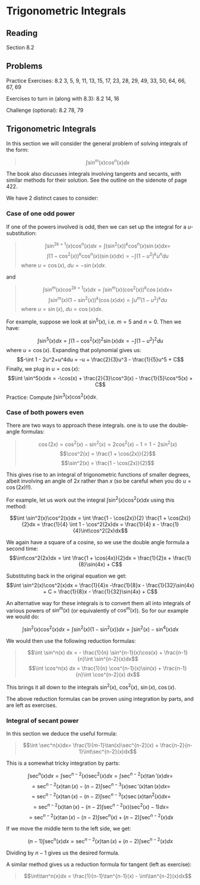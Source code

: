 # Trigonometric Integrals

## Reading

Section 8.2

## Problems

Practice Exercises: 8.2 3, 5, 9, 11, 13, 15, 17, 23, 28, 29, 49, 33, 50, 64, 66, 67, 69

Exercises to turn in (along with 8.3): 8.2 14, 16

Challenge (optional): 8.2 78, 79

## Trigonometric Integrals

In this section we will consider the general problem of solving integrals of the form:

> $$\int \sin^m(x)\cos^n(x)dx$$

The book also discusses integrals involving tangents and secants, with similar methods for their solution. See the outline on the sidenote of page 422.

We have 2 distinct cases to consider:

### Case of one odd power

If one of the powers involved is odd, then we can set up the integral for a $u$-substitution:

> $$\int \sin^{2k+1}(x)\cos^n(x)dx = \int\left(\sin^2(x)\right)^k\cos^n(x)\sin(x)dx =$$
> $$\int\left(1-\cos^2(x)\right)^k\cos^n(x)\left(\sin(x)dx\right) = -\int\left(1-u^2\right)^k u^n du$$
> where $u = \cos(x)$, $du = -\sin(x)dx$.

and

> $$\int \sin^m(x)\cos^{2k+1}(x)dx = \int\sin^m(x)\left(\cos^2(x)\right)^k\cos(x)dx =$$
> $$\int\sin^m(x)\left(1-\sin^2(x)\right)^k\left(\cos(x)dx\right) = \int u^m\left(1-u^2\right)^k du$$
> where $u = \sin(x)$, $du = \cos(x)dx$.

For example, suppose we look at $\sin^5(x)$, i.e. $m=5$ and $n=0$. Then we have:

$$\int \sin^5(x)dx = \int \left(1-\cos^2(x)\right)^2 \sin(x)dx = -\int \left(1-u^2\right)^2du$$
where $u=\cos(x)$. Expanding that polynomial gives us:
$$-\int 1 - 2u^2+u^4du = -u + \frac{2}{3}u^3 - \frac{1}{5}u^5 + C$$
Finally, we plug in $u=\cos(x)$:
$$\int \sin^5(x)dx = -\cos(x) + \frac{2}{3}\cos^3(x) - \frac{1}{5}\cos^5(x) + C$$

Practice: Compute $\int \sin^3(x)\cos^2(x)dx$.

### Case of both powers even

There are two ways to approach these integrals. one is to use the double-angle formulas:

> $$\cos(2x) = \cos^2(x) - \sin^2(x) = 2\cos^2(x) - 1 = 1 - 2\sin^2(x)$$
> $$\cos^2(x) = \frac{1 + \cos(2x)}{2}$$
> $$\sin^2(x) = \frac{1 - \cos(2x)}{2}$$

This gives rise to an integral of trigonometric functions of smaller degrees, albeit involving an angle of $2x$ rather than $x$ (so be careful when you do $u=\cos(2x)$!!).

For example, let us work out the integral $\int \sin^2(x)\cos^2(x)dx$ using this method:

$$\int \sin^2(x)\cos^2(x)dx = \int \frac{1 - \cos(2x)}{2} \frac{1 + \cos(2x)}{2}dx = \frac{1}{4} \int 1 - \cos^2(2x)dx = \frac{1}{4} x - \frac{1}{4}\int\cos^2(2x)dx$$

We again have a square of a cosine, so we use the double angle formula a second time:
$$\int\cos^2(2x)dx = \int \frac{1 + \cos(4x)}{2}dx = \frac{1}{2}x + \frac{1}{8}\sin(4x) + C$$

Substituting back in the original equation we get:
$$\int \sin^2(x)\cos^2(x)dx = \frac{1}{4}x -\frac{1}{8}x - \frac{1}{32}\sin(4x) + C = \frac{1}{8}x - \frac{1}{32}\sin(4x) + C$$

An alternative way for these integrals is to convert them all into integrals of various powers of $\sin^m(x)$ (or equivalently of $\cos^m(x)$). So for our example we would do:

$$\int \sin^2(x)\cos^2(x)dx = \int \sin^2(x)\left(1-\sin^2(x)\right)dx = \int \sin^2(x) - \sin^4(x) dx$$

We would then use the following reduction formulas:

> $$\int \sin^n(x) dx = - \frac{1}{n} \sin^{n-1}(x)\cos(x) + \frac{n-1}{n}\int \sin^{n-2}(x)dx$$
> $$\int \cos^n(x) dx = \frac{1}{n} \cos^{n-1}(x)\sin(x) + \frac{n-1}{n}\int \cos^{n-2}(x) dx$$

This brings it all down to the integrals $\sin^2(x)$, $\cos^2(x)$, $\sin(x)$, $\cos(x)$.

The above reduction formulas can be proven using integration by parts, and are left as exercises.

### Integral of secant power

In this section we deduce the useful formula:

> $$\int \sec^n(x)dx= \frac{1}{m-1}\tan(x)\sec^{n-2}(x) + \frac{n-2}{n-1}\int\sec^{n-2}(x)dx$$

This is a somewhat tricky integration by parts:

$$\int \sec^n(x)dx = \int\sec^{n-2}(x)\sec^2(x)dx = \int\sec^{n-2}(x)\tan'(x)dx=$$
$$=\sec^{n-2}(x)\tan(x) - (n-2)\int\sec^{n-3}(x)\sec'(x)\tan(x)dx =$$
$$=\sec^{n-2}(x)\tan(x) - (n-2)\int\sec^{n-3}(x)\sec(x)\tan^2(x)dx =$$
$$=\sec^{n-2}(x)\tan(x) - (n-2)\int\sec^{n-2}(x)\left(\sec^2(x) - 1\right)dx =$$
$$=\sec^{n-2}(x)\tan(x) - (n-2)\int\sec^{n}(x) + (n-2)\int\sec^{n-2}(x)dx$$

If we move the middle term to the left side, we get:

$$(n-1)\int\sec^n(x)dx = \sec^{n-2}(x)\tan(x) + (n-2)\int\sec^{n-2}(x)dx$$

Dividing by $n-1$ gives us the desired formula.

A similar method gives us a reduction formula for tangent (left as exercise):

> $$\int\tan^n(x)dx = \frac{1}{n-1}\tan^{n-1}(x) - \int\tan^{n-2}(x)dx$$
